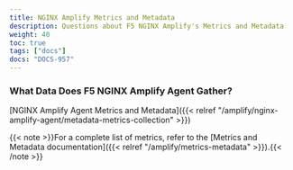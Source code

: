 ```yaml
---
title: NGINX Amplify Metrics and Metadata
description: Questions about F5 NGINX Amplify's Metrics and Metadata
weight: 40
toc: true
tags: ["docs"]
docs: "DOCS-957"
---
```


### What Data Does F5 NGINX Amplify Agent Gather?

[NGINX Amplify Agent Metrics and Metadata]({{< relref "/amplify/nginx-amplify-agent/metadata-metrics-collection" >}})

{{< note >}}For a complete list of metrics, refer to the [Metrics and Metadata documentation]({{< relref "/amplify/metrics-metadata" >}}).{{< /note >}}